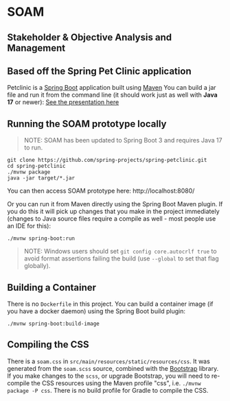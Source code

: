# SOAM
## Stakeholder & Objective Analysis and Management



## Based off the Spring Pet Clinic application
Petclinic is a [Spring Boot](https://spring.io/guides/gs/spring-boot) application built using [Maven](https://spring.io/guides/gs/maven/)  You can build a jar file and run it from the command line (it should work just as well with __Java 17__ or newer):
<a href="https://speakerdeck.com/michaelisvy/spring-petclinic-sample-application">See the presentation here</a>

## Running the SOAM prototype locally
> NOTE: SOAM has been updated to Spring Boot 3 and requires Java 17 to run.
```
git clone https://github.com/spring-projects/spring-petclinic.git
cd spring-petclinic
./mvnw package
java -jar target/*.jar
```

You can then access SOAM prototype here: http://localhost:8080/


Or you can run it from Maven directly using the Spring Boot Maven plugin. If you do this it will pick up changes that you make in the project immediately (changes to Java source files require a compile as well - most people use an IDE for this):

```
./mvnw spring-boot:run
```

> NOTE: Windows users should set `git config core.autocrlf true` to avoid format assertions failing the build (use `--global` to set that flag globally).


## Building a Container

There is no `Dockerfile` in this project. You can build a container image (if you have a docker daemon) using the Spring Boot build plugin:

```
./mvnw spring-boot:build-image
```


## Compiling the CSS
There is a `soam.css` in `src/main/resources/static/resources/css`. It was generated from the `soam.scss` source, combined with the [Bootstrap](https://getbootstrap.com/) library. If you make changes to the `scss`, or upgrade Bootstrap, you will need to re-compile the CSS resources using the Maven profile "css", i.e. `./mvnw package -P css`. There is no build profile for Gradle to compile the CSS.
